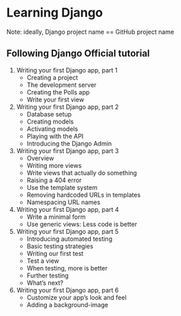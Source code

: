 # Learning Django

Note: ideally, Django project name == GitHub project name


## Following Django Official tutorial
1. Writing your first Django app, part 1 
   - Creating a project 
   - The development server
   - Creating the Polls app
   - Write your first view
2. Writing your first Django app, part 2
   - Database setup
   - Creating models
   - Activating models
   - Playing with the API
   - Introducing the Django Admin
3. Writing your first Django app, part 3
   - Overview
   - Writing more views
   - Write views that actually do something
   - Raising a 404 error
   - Use the template system
   - Removing hardcoded URLs in templates
   - Namespacing URL names
4. Writing your first Django app, part 4
   - Write a minimal form
   - Use generic views: Less code is better
5. Writing your first Django app, part 5
   - Introducing automated testing
   - Basic testing strategies
   - Writing our first test
   - Test a view
   - When testing, more is better
   - Further testing
   - What’s next?
6. Writing your first Django app, part 6
   - Customize your app’s look and feel
   - Adding a background-image
